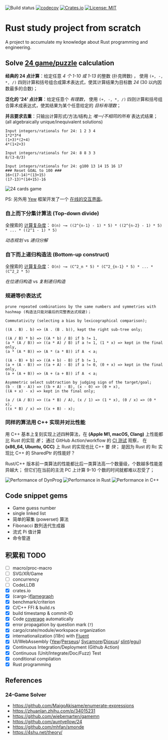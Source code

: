 
![Build status](https://github.com/mhfan/inrust/actions/workflows/rust-ci.yml/badge.svg)
[![codecov](https://codecov.io/gh/mhfan/inrust/graph/badge.svg)](https://codecov.io/gh/mhfan/inrust)
[![Crates.io](https://img.shields.io/crates/v/inrust.svg)](https://crates.io/crates/inrust)
[![License: MIT](https://img.shields.io/badge/License-MIT-green.svg)](https://opensource.org/licenses/MIT)

# Rust study project from scratch

A project to accumulate my knowledge about Rust programming and engineering.

## Solve [24 game/puzzle](https://zh.wikipedia.org/wiki/24点) calculation

**经典的 24 点计算**：给定任意 _4 个 1-10 或 1-13_ 的整数 (扑克牌数) ， 使用
`(+, -, *, /)` 四则计算和括号组合成算术表达式，使其计算结果为目标数 _24_ (30 以内因数最多的合数)；

**泛化的 '24' 点计算**：给定任意个 _有理数_， 使用 `(+, -, *, /)`
四则计算和括号组合算术成表达式，使其结果为某个任意给定的 _目标有理数_；

**并且要求去重**：只输出计算形式/方法/结构上 _唯一/不相同的所有_ 表达式结果；
(all algebraically unique/inequivalent solutions)

    Input integers/rationals for 24: 1 2 3 4
    1*2*3*4
    (1+3)*(2+4)
    4*(1+2+3)

    Input integers/rationals for 24: 8 8 3 3
    8/(3-8/3)

    Input integers/rationals for 24: g100 13 14 15 16 17
    ### Reset GOAL to 100 ###
    16+(17-14)*(13+15)
    (17-13)*(14+15)-16

![24 cards game](assets/24-cards-cmdl.jpg?raw=true)

PS: 另外用 [Yew](https://yew.rs) 框架开发了一个 [在线的交互界面](https://github.com/mhfan/inyew)。

### 自上而下分集计算法 (Top-down divide)

全搜索的 [计算复杂度](http://oeis.org/A140606)：
    `O(n) ~= ((2^{n-1} - 1) * 5) * ((2^{n-2} - 1) * 5) * ... * ((2^1 - 1) * 5)`

_动态规划_ vs _递归分解_

### 自下而上递归构造法 (Bottom-up construct)

全搜索的 [计算复杂度](http://oeis.org/A140606)：
    `O(n) ~= (C^2_n * 5) * (C^2_{n-1} * 5) * ... * (C^2_2 * 5)`

_在位递归构造_ vs _复制递归构造_

### 规避等价表达式

    prune repeated combinations by the same numbers and symmetries with hashmap (构造法只能对最后的完整表达式规避)；

    Commutativity (selecting a bias by lexicographical comparison);

    ((A . B) . b) => (A . (B . b)), kept the right sub-tree only;

    ((A / B) * b) => ((A * b) / B) if b != 1,
    (a * (A / B)) => ((a * A) / B) if a != 1, (1 * x) => kept in the final only,
    (a * (A * B)) => (A * (a * B)) if A  < a;

    ((A - B) + b) => ((A + b) - B) if b != 1,
    (a + (A - B)) => ((a + A) - B) if a != 0, (0 + x) => kept in the final only,
    (a + (A + B)) => (A + (a + B)) if A  < a;

    Asymmetric select subtraction by judging sign of the target/goal;
    (b - (B - A)) => ((b + A) - B), (x - 0) => (0 + x),
    ((A + x) - x) => kept in the final only;

    (a / (A / B)) => ((a * B) / A), (x / 1) => (1 * x), (0 / x) => (0 * x),
    ((x * B) / x) => ((x + B) - x);

### 同样的算法用 C++ 实现并对比性能

用 C++ 基本上复刻实现上述四种算法，在 **(Apple M1, macOS, Clang)** 上性能都比 Rust 的实现 _差_；
  通过 GitHub Action/workflow 的
  [CI 测试](https://github.com/mhfan/inrust/actions/runs/3254281354/jobs/5342349987) 观察，
  在 **(x86_64, Ubuntu, GCC)** 上 Rust 的实现也比 C++ 要 _快_；
  是因为 Rust 的 Rc 实现比 C++ 的 SharedPtr 的性能好？

Rust/C++ 版本前一类算法的性能都比后一类算法高一个数量级，个数越多性能差异越大；
但它们在当前的主流 PC 上计算 9-10 个数的时间就都难以忍受了；

![Performance of DynProg](assets/perf-dynprog.jpg)
![Performance in Rust](assets/perf-rust.jpg)
![Performance in C++](assets/perf-cxx.jpg)

## Code snippet gems

+ Game guess number
+ single linked list
+ 简单的幂集 (powerset) 算法
+ Fibonacci 数列迭代生成器
+ 流式 Pi 值计算
+ 命令管道

## 积累和 TODO

+ [ ] macro/proc-macro
+ [ ] SVG/XR/Game
+ [ ] concurrency
+ [ ] CodeLLDB
+ [x] crates.io
+ [x] (cargo-)[flamegraph](https://github.com/flamegraph-rs/flamegraph)
+ [x] benchmark/criterion
+ [x] C/C++ FFI & build.rs
+ [x] build timestamp & commit-ID
+ [x] Code [coverage](https://github.com/taiki-e/cargo-llvm-cov) automatically
+ [x] error propagation by question mark (`?`)
+ [x] cargo/crate/module/workspace organization
+ [x] internationalization (i18n) with [Fluent](https://projectfluent.org)
+ [x] UI/WebAssembly ([Yew](https://yew.rs)/[Perseus](https://framesurge.sh/perseus/en-US)/
  [Sycamore](https://sycamore-rs.netlify.app)/[Dioxus](https://dioxuslabs.com)/
  [slint](https://github.com/slint-ui/slint)/[egui](https://github.com/emilk/egui))
+ [x] Continuous Integration/Deployment (Github Action)
+ [x] Continuous (Unit/Integrate/Doc/Fuzz) Test
+ [x] conditional compilation
+ [x] Rust programming

## References

### 24-Game Solver

+ <https://github.com/MaigoAkisame/enumerate-expressions>
+ <https://zhuanlan.zhihu.com/p/34015231>
+ <https://github.com/wiebemarten/gamemn>
+ <https://github.com/auntyellow/24>
+ <https://github.com/mhfan/smonde>
+ <https://4shu.net/theory/>
